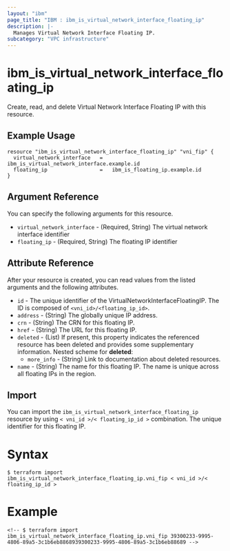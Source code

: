 ```yaml
---
layout: "ibm"
page_title: "IBM : ibm_is_virtual_network_interface_floating_ip"
description: |-
  Manages Virtual Network Interface Floating IP.
subcategory: "VPC infrastructure"
---
```


# ibm_is_virtual_network_interface_floating_ip

Create, read, and delete Virtual Network Interface Floating IP with this resource.

## Example Usage

```terrform
resource "ibm_is_virtual_network_interface_floating_ip" "vni_fip" {
  virtual_network_interface   =   ibm_is_virtual_network_interface.example.id
  floating_ip                 =   ibm_is_floating_ip.example.id
}
```

## Argument Reference

You can specify the following arguments for this resource.

- `virtual_network_interface` - (Required, String) The virtual network interface identifier
- `floating_ip` - (Required, String) The floating IP identifier
## Attribute Reference

After your resource is created, you can read values from the listed arguments and the following attributes.

- `id` - The unique identifier of the VirtualNetworkInterfaceFloatingIP. The ID is composed of `<vni_id>/<floating_ip_id>`.
- `address` - (String) The globally unique IP address.
- `crn` - (String) The CRN for this floating IP.
- `href` - (String) The URL for this floating IP.
- `deleted` - (List) 	If present, this property indicates the referenced resource has been deleted and provides some supplementary information.
	Nested scheme for **deleted**:
	- `more_info` - (String) Link to documentation about deleted resources.
- `name` - (String) The name for this floating IP. The name is unique across all floating IPs in the region.

## Import

You can import the `ibm_is_virtual_network_interface_floating_ip` resource by using `< vni_id >/< floating_ip_id >` combination. The unique identifier for this floating IP.

# Syntax
```
$ terraform import ibm_is_virtual_network_interface_floating_ip.vni_fip < vni_id >/< floating_ip_id >
```

# Example
```
<!-- $ terraform import ibm_is_virtual_network_interface_floating_ip.vni_fip 39300233-9995-4806-89a5-3c1b6eb8868939300233-9995-4806-89a5-3c1b6eb88689 -->
```
